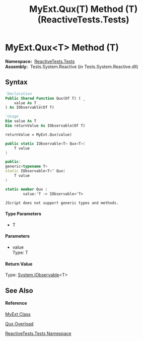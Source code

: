 ﻿---
title: MyExt.Qux(T) Method (T) (ReactiveTests.Tests)
TOCTitle: Qux(T) Method (T)
ms:assetid: M:ReactiveTests.Tests.MyExt.Qux``1(``0)
ms:mtpsurl: https://msdn.microsoft.com/en-us/library/Hh314750(v=VS.103)
ms:contentKeyID: 36618920
ms.date: 06/28/2011
mtps_version: v=VS.103
dev_langs:
- vb
- csharp
- c++
- fsharp
- jscript
---

# MyExt.Qux\<T\> Method (T)

**Namespace:**  [ReactiveTests.Tests](hh289046\(v=vs.103\).md)  
**Assembly:**  Tests.System.Reactive (in Tests.System.Reactive.dll)

## Syntax

``` vb
'Declaration
Public Shared Function Qux(Of T) ( _
    value As T _
) As IObservable(Of T)
```

``` vb
'Usage
Dim value As T
Dim returnValue As IObservable(Of T)

returnValue = MyExt.Qux(value)
```

``` csharp
public static IObservable<T> Qux<T>(
    T value
)
```

``` c++
public:
generic<typename T>
static IObservable<T>^ Qux(
    T value
)
```

``` fsharp
static member Qux : 
        value:'T -> IObservable<'T> 
```

``` jscript
JScript does not support generic types and methods.
```

#### Type Parameters

  - T

#### Parameters

  - value  
    Type: T  

#### Return Value

Type: [System.IObservable](https://msdn.microsoft.com/en-us/library/Dd990377)\<T\>  

## See Also

#### Reference

[MyExt Class](hh315236\(v=vs.103\).md)

[Qux Overload](hh315404\(v=vs.103\).md)

[ReactiveTests.Tests Namespace](hh289046\(v=vs.103\).md)

